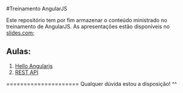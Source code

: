 #Treinamento AngularJS

Este repositório tem por fim armazenar o conteúdo ministrado no treinamento de AngularJS.
As apresentações estão disponíveis no <a href="https://slides.com/renanjohannsendepaula">slides.com</a>;

## Aulas:
<ol>
  <li><a href="http://slides.com/renanjohannsendepaula/hello-angularjs#/">Hello Angularjs</a></li>
  <li><a href="http://slides.com/renanjohannsendepaula/rest-api#/">REST API</a></li>
</ol>

=====================
Qualquer dúvida estou a disposição! ^^
